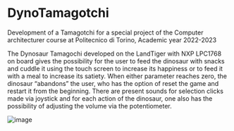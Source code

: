 # DynoTamagotchi
Development of a Tamagotchi for a special project of the Computer architecturer course at Politecnico di Torino, Academic year 2022-2023

The Dynosaur Tamagochi developed on the LandTiger with NXP LPC1768 on board gives the possibility for the user to feed the dinosaur with snacks and cuddle it using the touch screen to increase its happiness or to feed it with a meal to increase its satiety. When either parameter reaches zero, the dinosaur “abandons” the user, who has the option of reset the game and restart it from the beginning. There are present sounds for selection clicks made via joystick and for each action of the dinosaur, one also has the possibility of adjusting the volume via the potentiometer.


![image](https://github.com/user-attachments/assets/bdf26244-2ee8-4d7c-aece-91d1b90783d8)

